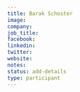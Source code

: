 ```yaml
---
title: Barak Schoster
image:
company:
job_title:
facebook:
linkedin:
twitter:
website:
notes:
status: add-details
type: participant
---
```


<!-- put more details about participant here -->